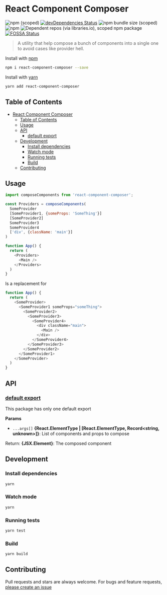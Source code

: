 # React Component Composer

![npm (scoped)](https://img.shields.io/npm/v/react-component-composer)
[![devDependencies Status](https://status.david-dm.org/gh/huynhducduy/react-component-composer.svg)](https://david-dm.org/huynhducduy/react-component-composer?type=dev)
![npm bundle size (scoped)](https://img.shields.io/bundlephobia/minzip/react-component-composer)
![npm](https://img.shields.io/npm/dm/react-component-composer)
![Dependent repos (via libraries.io), scoped npm package](https://img.shields.io/librariesio/dependent-repos/npm/react-component-composer)
[![FOSSA Status](https://app.fossa.com/api/projects/git%2Bgithub.com%2Fhuynhducduy%2Freact-component-composer.svg?type=shield)](https://app.fossa.com/projects/git%2Bgithub.com%2Fhuynhducduy%2Freact-component-composer?ref=badge_shield)

> A utility that help compose a bunch of components into a single one to avoid cases like provider hell.

Install with [npm](https://www.npmjs.com/)

```sh
npm i react-component-composer --save
```

Install with [yarn](https://yarnpkg.com/)

```sh
yarn add react-component-composer
```

## Table of Contents

<!-- toc -->

- [React Component Composer](#react-component-composer)
  - [Table of Contents](#table-of-contents)
  - [Usage](#usage)
  - [API](#api)
    - [default export](#default-export)
  - [Development](#development)
    - [Install dependencies](#install-dependencies)
    - [Watch mode](#watch-mode)
    - [Running tests](#running-tests)
    - [Build](#build)
  - [Contributing](#contributing)

## Usage

```js
import composeComponents from 'react-component-composer';

const Providers = composeComponents(
  SomeProvider
  [SomeProvider1, {someProps: 'SomeThing'}]
  [SomeProvider2]
  SomeProvider3
  SomeProvider4
  ['div', {className: 'main'}]
)

function App() {
  return (
    <Providers>
      <Main />
    </Providers>
  )
}
```

Is a replacement for

```js
function App() {
  return (
    <SomeProvider>
      <SomeProvider1 someProps="someThing">
        <SomeProvider2>
          <SomeProvider3>
            <SomeProvider4>
              <div className="main">
                <Main />
              </div>
            </SomeProvider4>
          </SomeProvider3>
        </SomeProvider2>
      </SomeProvider1>
    </SomeProvider>
  )
}
```

## API

### [default export](/src/index.tsx#L12)

This package has only one default export

**Params**

- `...args[]` **{React.ElementType | [React.ElementType, Record<string, unknown>]}**: List of components and props to compose

Return: **{JSX.Element}**: The composed component

## Development

### Install dependencies

```sh
yarn
```

### Watch mode

```sh
yarn
```

### Running tests

```sh
yarn test
```

### Build

```sh
yarn build
```

## Contributing

Pull requests and stars are always welcome. For bugs and feature requests, [please create an issue](https://github.com/huynhducduy/react-component-composer/issues/new)
